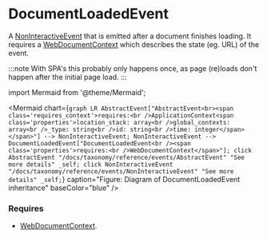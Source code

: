 # DocumentLoadedEvent

A [NonInteractiveEvent](/taxonomy/reference/events/NonInteractiveEvent.md) that is emitted after a document finishes loading. It requires a 
[WebDocumentContext](/taxonomy/reference/location-contexts/WebDocumentContext) which describes the state (eg. URL) of the event.

:::note 
With SPA's this probably only happens once, as page (re)loads don't happen after the initial page load.
:::

import Mermaid from '@theme/Mermaid';

<Mermaid chart={`
	graph LR
    AbstractEvent["AbstractEvent<br><span class='requires_context'>requires:<br />ApplicationContext<span class='properties'>location_stack: array<br />global_contexts: array<br />_type: string<br />id: string<br />time: integer</span></span>"] --> NonInteractiveEvent;
    NonInteractiveEvent --> DocumentLoadedEvent["DocumentLoadedEvent<br /><span class='properties'>requires:<br />WebDocumentContext</span>"];
    click AbstractEvent "/docs/taxonomy/reference/events/AbstractEvent" "See more details" _self;
    click NonInteractiveEvent "/docs/taxonomy/reference/events/NonInteractiveEvent" "See more details" _self;
`} caption="Figure: Diagram of DocumentLoadedEvent inheritance" baseColor="blue" />

### Requires
- [WebDocumentContext](/taxonomy/reference/location-contexts/WebDocumentContext.md).